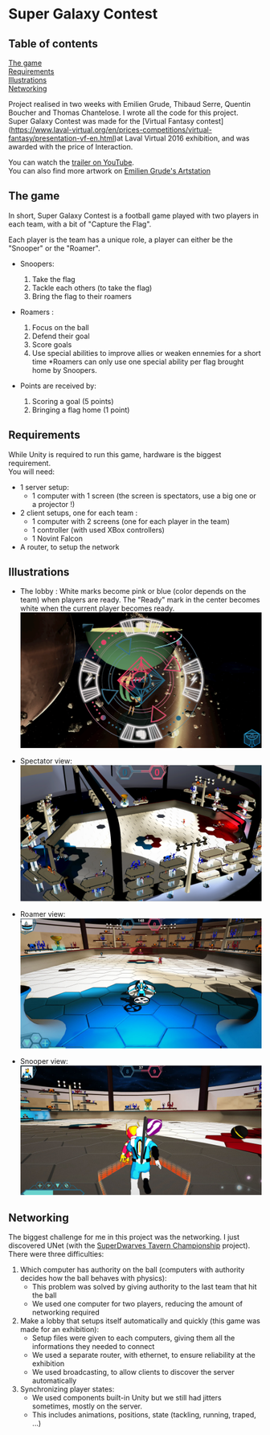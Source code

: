 # Super Galaxy Contest

## Table of contents
[The game](#the-game)  
[Requirements](#requirements)  
[Illustrations](#illustrations)  
[Networking](#networking)  

Project realised in two weeks with Emilien Grude, Thibaud Serre, Quentin Boucher and Thomas Chantelose. I wrote all the code for this project.  
Super Galaxy Contest was made for the [Virtual Fantasy contest] (https://www.laval-virtual.org/en/prices-competitions/virtual-fantasy/presentation-vf-en.html)at Laval Virtual 2016 exhibition, and was awarded with the price of Interaction.

You can watch the [trailer on YouTube](https://www.youtube.com/watch?v=ZEY9-iThG5E).  
You can also find more artwork on [Emilien Grude's Artstation](https://www.artstation.com/artwork/RzZrv)

## The game
In short, Super Galaxy Contest is a football game played with two players in each team, with a bit of "Capture the Flag".  

Each player is the team has a unique role, a player can either be the "Snooper" or the "Roamer".
- Snoopers:
	1) Take the flag
	2) Tackle each others (to take the flag)
	3) Bring the flag to their roamers

- Roamers :
	1) Focus on the ball
	2) Defend their goal
	3) Score goals
	4) Use special abilities to improve allies or weaken ennemies for a short time
	*Roamers can only use one special ability per flag brought home by Snoopers.

- Points are received by:
	1) Scoring a goal (5 points)
	2) Bringing a flag home (1 point)

## Requirements
While Unity is required to run this game, hardware is the biggest requirement.  
You will need:
- 1 server setup:
	* 1 computer with 1 screen (the screen is spectators, use a big one or a projector !)
- 2 client setups, one for each team :
	* 1 computer with 2 screens (one for each player in the team)
	* 1 controller (with used XBox controllers)
	* 1 Novint Falcon
- A router, to setup the network

## Illustrations

- The lobby :
White marks become pink or blue (color depends on the team) when players are ready.
The "Ready" mark in the center becomes white when the current player becomes ready.
![Alt text](Illustrations/SGC-Lobby.png)

- Spectator view:
![Alt text](Illustrations/SGC-Dirigible_view.png)

- Roamer view:
![Alt text](Illustrations/SGC-Roamer.jpg)

- Snooper view:
![Alt text](Illustrations/SGC-Snooper.jpg)

## Networking
The biggest challenge for me in this project was the networking. I just discovered UNet (with the [SuperDwarves Tavern Championship](https://github.com/Zelgunn/SuperDwarves-Tavern-Championship) project).  
There were three difficulties:  
1) Which computer has authority on the ball (computers with authority decides how the ball behaves with physics):
	* This problem was solved by giving authority to the last team that hit the ball
	* We used one computer for two players, reducing the amount of networking required
2) Make a lobby that setups itself automatically and quickly (this game was made for an exhibition):
	* Setup files were given to each computers, giving them all the informations they needed to connect
	* We used a separate router, with ethernet, to ensure reliability at the exhibition
	* We used broadcasting, to allow clients to discover the server automatically
3) Synchronizing player states:
	* We used components built-in Unity but we still had jitters sometimes, mostly on the server.
	* This includes animations, positions, state (tackling, running, traped, ...)